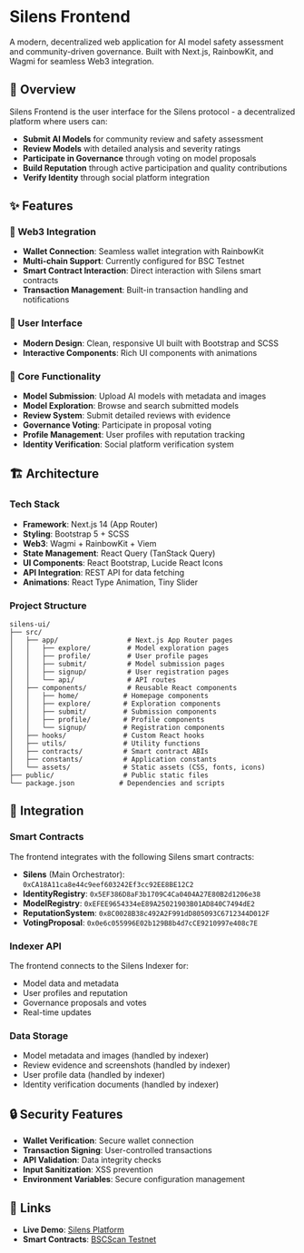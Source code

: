 # Silens Frontend

A modern, decentralized web application for AI model safety assessment and community-driven governance. Built with Next.js, RainbowKit, and Wagmi for seamless Web3 integration.

## 🎯 Overview

Silens Frontend is the user interface for the Silens protocol - a decentralized platform where users can:

- **Submit AI Models** for community review and safety assessment
- **Review Models** with detailed analysis and severity ratings
- **Participate in Governance** through voting on model proposals
- **Build Reputation** through active participation and quality contributions
- **Verify Identity** through social platform integration

## ✨ Features

### 🔐 Web3 Integration
- **Wallet Connection**: Seamless wallet integration with RainbowKit
- **Multi-chain Support**: Currently configured for BSC Testnet
- **Smart Contract Interaction**: Direct interaction with Silens smart contracts
- **Transaction Management**: Built-in transaction handling and notifications

### 🎨 User Interface
- **Modern Design**: Clean, responsive UI built with Bootstrap and SCSS
- **Interactive Components**: Rich UI components with animations

### 📱 Core Functionality
- **Model Submission**: Upload AI models with metadata and images
- **Model Exploration**: Browse and search submitted models
- **Review System**: Submit detailed reviews with evidence
- **Governance Voting**: Participate in proposal voting
- **Profile Management**: User profiles with reputation tracking
- **Identity Verification**: Social platform verification system

## 🏗️ Architecture

### Tech Stack
- **Framework**: Next.js 14 (App Router)
- **Styling**: Bootstrap 5 + SCSS
- **Web3**: Wagmi + RainbowKit + Viem
- **State Management**: React Query (TanStack Query)
- **UI Components**: React Bootstrap, Lucide React Icons
- **API Integration**: REST API for data fetching
- **Animations**: React Type Animation, Tiny Slider

### Project Structure
```
silens-ui/
├── src/
│   ├── app/                 # Next.js App Router pages
│   │   ├── explore/         # Model exploration pages
│   │   ├── profile/         # User profile pages
│   │   ├── submit/          # Model submission pages
│   │   ├── signup/          # User registration pages
│   │   └── api/             # API routes
│   ├── components/          # Reusable React components
│   │   ├── home/           # Homepage components
│   │   ├── explore/        # Exploration components
│   │   ├── submit/         # Submission components
│   │   ├── profile/        # Profile components
│   │   └── signup/         # Registration components
│   ├── hooks/              # Custom React hooks
│   ├── utils/              # Utility functions
│   ├── contracts/          # Smart contract ABIs
│   ├── constants/          # Application constants
│   └── assets/             # Static assets (CSS, fonts, icons)
├── public/                 # Public static files
└── package.json           # Dependencies and scripts
```

## 🔗 Integration

### Smart Contracts
The frontend integrates with the following Silens smart contracts:
- **Silens** (Main Orchestrator): `0xCA18A11ca8e44c9eef603242Ef3cc92EE8BE12C2`
- **IdentityRegistry**: `0x5EF386D8aF3b1709C4Ca0404A27E80B2d1206e38`
- **ModelRegistry**: `0xEFEE9654334eE89A25021903B01AD840C7494dE2`
- **ReputationSystem**: `0x8C0028B38c492A2F991dD805093C6712344D012F`
- **VotingProposal**: `0x0e6c055996E02b129B8b4d7cCE9210997e408c7E`

### Indexer API
The frontend connects to the Silens Indexer for:
- Model data and metadata
- User profiles and reputation
- Governance proposals and votes
- Real-time updates

### Data Storage
- Model metadata and images (handled by indexer)
- Review evidence and screenshots (handled by indexer)
- User profile data (handled by indexer)
- Identity verification documents (handled by indexer)


## 🔒 Security Features

- **Wallet Verification**: Secure wallet connection
- **Transaction Signing**: User-controlled transactions
- **API Validation**: Data integrity checks
- **Input Sanitization**: XSS prevention
- **Environment Variables**: Secure configuration management

## 🔗 Links

- **Live Demo**: [Silens Platform](https://silens.up.railway.app)
- **Smart Contracts**: [BSCScan Testnet](https://testnet.bscscan.com/address/0xCA18A11ca8e44c9eef603242Ef3cc92EE8BE12C2)
